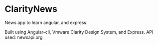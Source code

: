# ClarityNews

News app to learn angular, and express.

Built using Angular-cli, Vmware Clarity Design System, and Express.
API used: newsapi.org
